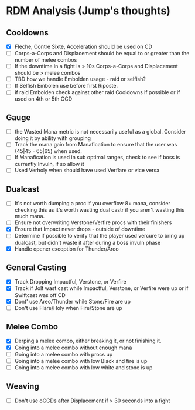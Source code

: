 # RDM Analysis (Jump's thoughts)

## Cooldowns
- [X] Fleche, Contre Sixte, Acceleration should be used on CD
- [ ] Corps-a-Corps and Displacement should be equal to or greater than the number of melee combos
- [ ] If the downtime in a fight is > 10s Corps-a-Corps and Displacement should be > melee combos
- [ ] TBD how we handle Embolden usage - raid or selfish?
- [ ] If Selfish Embolen use before first Riposte.
- [ ] if raid Embolden check against other raid Cooldowns if possible or if used on 4th or 5th GCD

## Gauge
- [ ] the Wasted Mana metric is not necessarily useful as a global.  Consider doing it by ability with grouping
- [ ] Track the mana gain from Manafication to ensure that the user was (45|45 - 65|65) when used.
- [ ] If Manafication is used in sub optimal ranges, check to see if boss is currently Invuln, if so allow it
- [ ] Used Verholy when should have used Verflare or vice versa

## Dualcast
- [ ] It's not worth dumping a proc if you overflow 8+ mana, consider checking this as it's worth wasting dual castr if you aren't wasting this much mana.
- [ ] Ensure not overwriting Verstone/Verfire procs with their finishers
- [X] Ensure that Impact never drops - outside of downtime
- [ ] Determine if possible to verify that the player used vercure to bring up dualcast, but didn't waste it after during a boss invuln phase
- [X] Handle opener exception for Thunder/Areo

## General Casting
- [X] Track Dropping Impactful, Verstone, or Verfire
- [X] Track if Jolt wast cast while Impactful, Verstone, or Verfire were up or if Swiftcast was off CD
- [X] Dont' use Areo/Thunder while Stone/Fire are up
- [ ] Don't use Flare/Holy when Fire/Stone are up

## Melee Combo
- [X] Derping a melee combo, either breaking it, or not finishing it.
- [X] Going into a melee combo without enough mana
- [ ] Going into a melee combo with procs up
- [ ] Going into a melee combo with low Black and fire is up
- [ ] Going into a melee combo with low white and stone is up

## Weaving
- [ ] Don't use oGCDs after Displacement if > 30 seconds into a fight
